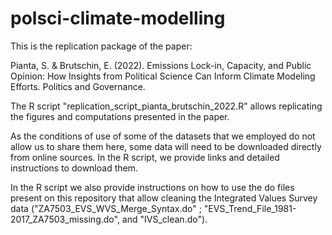 # polsci-climate-modelling

This is the replication package of the paper:

Pianta, S. & Brutschin, E. (2022). Emissions Lock-in, Capacity, and Public Opinion: How Insights from Political Science Can Inform Climate Modeling Efforts. Politics and Governance.

The R script "replication_script_pianta_brutschin_2022.R" allows replicating the figures and computations presented in the paper.

As the conditions of use of some of the datasets that we employed do not allow us to share them here, some data will need to be downloaded directly from online sources. In the R script, we provide links and detailed instructions to download them.

In the R script we also provide instructions on how to use the do files present on this repository that allow cleaning the Integrated Values Survey data ("ZA7503_EVS_WVS_Merge_Syntax.do" ; "EVS_Trend_File_1981-2017_ZA7503_missing.do", and "IVS_clean.do").

